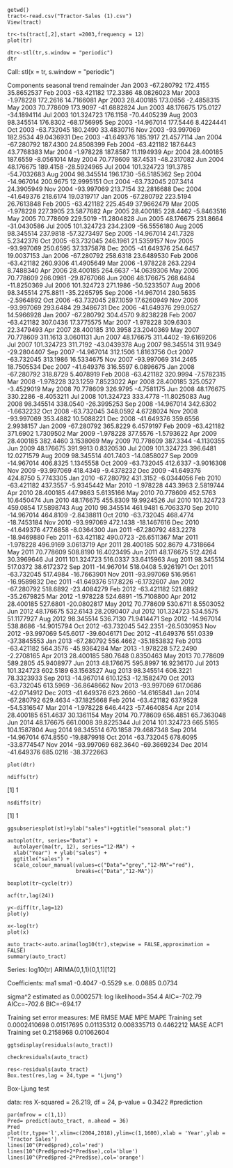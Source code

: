 ```{r}
getwd()
tract<-read.csv("Tractor-Sales (1).csv")
View(tract)
```
```{r}
tr<-ts(tract[,2],start =2003,frequency = 12)
plot(tr)
```
```{r}
dtr<-stl(tr,s.window = "periodic")
dtr
```
Call:
    stl(x = tr, s.window = "periodic")

Components
seasonal    trend   remainder
Jan 2003 -67.280792 172.4155  35.8652537
Feb 2003 -63.421182 172.3386  48.0826023
Mar 2003  -1.978228 172.2616  14.7166081
Apr 2003  28.400185 173.0856  -2.4858315
May 2003  70.778609 173.9097 -41.6882824
Jun 2003  48.176675 175.0127 -34.1894114
Jul 2003 101.324723 176.1158 -70.4405239
Aug 2003  98.345514 176.8302 -68.1756995
Sep 2003 -14.967014 177.5446   8.4224441
Oct 2003 -63.732045 180.2490  33.4830716
Nov 2003 -93.997069 182.9534  49.0436931
Dec 2003 -41.649376 185.1917  21.4577114
Jan 2004 -67.280792 187.4300  24.8508399
Feb 2004 -63.421182 187.6443  43.7768383
Mar 2004  -1.978228 187.8587  11.1194939
Apr 2004  28.400185 187.6559  -8.0561014
May 2004  70.778609 187.4531 -48.2317082
Jun 2004  48.176675 189.4158 -28.5924965
Jul 2004 101.324723 191.3785 -54.7032683
Aug 2004  98.345514 196.1730 -56.5185362
Sep 2004 -14.967014 200.9675  12.9995151
Oct 2004 -63.732045 207.3414  24.3905949
Nov 2004 -93.997069 213.7154  32.2816688
Dec 2004 -41.649376 218.6174  19.0319717
Jan 2005 -67.280792 223.5194  26.7613848
Feb 2005 -63.421182 225.4549  37.9662479
Mar 2005  -1.978228 227.3905  23.5877682
Apr 2005  28.400185 228.4462  -5.8463516
May 2005  70.778609 229.5019 -11.2804828
Jun 2005  48.176675 231.8664 -31.0430586
Jul 2005 101.324723 234.2309 -56.5556180
Aug 2005  98.345514 237.9818 -57.3273497
Sep 2005 -14.967014 241.7328   5.2342376
Oct 2005 -63.732045 246.1961  21.5359157
Nov 2005 -93.997069 250.6595  37.3375878
Dec 2005 -41.649376 254.6457  19.0037153
Jan 2006 -67.280792 258.6318  23.6489530
Feb 2006 -63.421182 260.9306  41.4905649
Mar 2006  -1.978228 263.2294   8.7488340
Apr 2006  28.400185 264.6637 -14.0639306
May 2006  70.778609 266.0981 -29.8767066
Jun 2006  48.176675 268.6484 -11.8250369
Jul 2006 101.324723 271.1986 -50.5233507
Aug 2006  98.345514 275.8811 -35.2265795
Sep 2006 -14.967014 280.5635  -2.5964892
Oct 2006 -63.732045 287.1059  17.6260949
Nov 2006 -93.997069 293.6484  29.3486731
Dec 2006 -41.649376 299.0527  14.5966928
Jan 2007 -67.280792 304.4570   9.8238228
Feb 2007 -63.421182 307.0436  17.3775575
Mar 2007  -1.978228 309.6303  22.3479493
Apr 2007  28.400185 310.3958  23.2040369
May 2007  70.778609 311.1613   3.0601131
Jun 2007  48.176675 311.4402 -19.6169206
Jul 2007 101.324723 311.7192 -43.0439378
Aug 2007  98.345514 311.9349 -29.2804407
Sep 2007 -14.967014 312.1506   1.8163756
Oct 2007 -63.732045 313.1986  16.5334675
Nov 2007 -93.997069 314.2465  18.7505534
Dec 2007 -41.649376 316.5597   6.0896675
Jan 2008 -67.280792 318.8729   5.4078919
Feb 2008 -63.421182 320.9994  -7.5782315
Mar 2008  -1.978228 323.1259   7.8523022
Apr 2008  28.400185 325.0527  -3.4529019
May 2008  70.778609 326.9795  -4.7581175
Jun 2008  48.176675 330.2286  -8.4053211
Jul 2008 101.324723 333.4778 -11.8025083
Aug 2008  98.345514 338.0540 -26.3995253
Sep 2008 -14.967014 342.6302  -1.6632232
Oct 2008 -63.732045 348.0592   4.6728024
Nov 2008 -93.997069 353.4882  10.5088221
Dec 2008 -41.649376 359.6556   2.9938157
Jan 2009 -67.280792 365.8229   6.4579197
Feb 2009 -63.421182 371.6902   1.7309502
Mar 2009  -1.978228 377.5576  -1.5793622
Apr 2009  28.400185 382.4460   3.1538069
May 2009  70.778609 387.3344  -4.1130355
Jun 2009  48.176675 391.9913   0.8320530
Jul 2009 101.324723 396.6481  12.0271579
Aug 2009  98.345514 401.7403 -14.0858027
Sep 2009 -14.967014 406.8325   1.1345558
Oct 2009 -63.732045 412.6337  -3.9016308
Nov 2009 -93.997069 418.4349  -9.4378232
Dec 2009 -41.649376 424.8750   5.7743305
Jan 2010 -67.280792 431.3152  -6.0344056
Feb 2010 -63.421182 437.3557  -5.9345442
Mar 2010  -1.978228 443.3963   2.5819744
Apr 2010  28.400185 447.9863   5.6135166
May 2010  70.778609 452.5763  10.6450474
Jun 2010  48.176675 455.8309  19.9924526
Jul 2010 101.324723 459.0854  17.5898743
Aug 2010  98.345514 461.9481   6.7063370
Sep 2010 -14.967014 464.8109  -2.8438811
Oct 2010 -63.732045 468.4774 -18.7453184
Nov 2010 -93.997069 472.1438 -18.1467616
Dec 2010 -41.649376 477.6858  -8.0364300
Jan 2011 -67.280792 483.2278 -18.9469880
Feb 2011 -63.421182 490.0723 -26.6511367
Mar 2011  -1.978228 496.9169   3.0613719
Apr 2011  28.400185 502.8679   4.7318664
May 2011  70.778609 508.8190  16.4023495
Jun 2011  48.176675 512.4264  30.3969646
Jul 2011 101.324723 516.0337  33.6415963
Aug 2011  98.345514 517.0372  38.6172372
Sep 2011 -14.967014 518.0408   5.9261971
Oct 2011 -63.732045 517.4984 -16.7663901
Nov 2011 -93.997069 516.9561 -16.9589832
Dec 2011 -41.649376 517.8226  -6.1732607
Jan 2012 -67.280792 518.6892 -23.4084279
Feb 2012 -63.421182 521.6892 -35.2679825
Mar 2012  -1.978228 524.6891 -15.7108800
Apr 2012  28.400185 527.6801 -20.0802817
May 2012  70.778609 530.6711   8.5503052
Jun 2012  48.176675 532.6143  28.2090407
Jul 2012 101.324723 534.5575  51.1177927
Aug 2012  98.345514 536.7130  71.9414471
Sep 2012 -14.967014 538.8686 -14.9015794
Oct 2012 -63.732045 542.2351 -26.5030953
Nov 2012 -93.997069 545.6017 -39.6046171
Dec 2012 -41.649376 551.0339 -37.3845553
Jan 2013 -67.280792 556.4662 -35.1853832
Feb 2013 -63.421182 564.3576 -45.9364284
Mar 2013  -1.978228 572.2490  -2.2708165
Apr 2013  28.400185 580.7648   0.8350463
May 2013  70.778609 589.2805  45.9408977
Jun 2013  48.176675 595.8997  16.9236170
Jul 2013 101.324723 602.5189  63.1563527
Aug 2013  98.345514 606.3221  78.3323933
Sep 2013 -14.967014 610.1253 -12.1582470
Oct 2013 -63.732045 613.5969 -36.8648662
Nov 2013 -93.997069 617.0686 -42.0714912
Dec 2013 -41.649376 623.2660 -14.6165841
Jan 2014 -67.280792 629.4634 -37.1825668
Feb 2014 -63.421182 637.9528 -54.5316547
Mar 2014  -1.978228 646.4423 -57.4640854
Apr 2014  28.400185 651.4637  30.1361154
May 2014  70.778609 656.4851  65.7363048
Jun 2014  48.176675 661.0008  39.8225344
Jul 2014 101.324723 665.5165 104.1587804
Aug 2014  98.345514 670.1858  79.4687348
Sep 2014 -14.967014 674.8550 -19.8879918
Oct 2014 -63.732045 678.6095 -33.8774547
Nov 2014 -93.997069 682.3640 -69.3669234
Dec 2014 -41.649376 685.0216 -38.3722663
```{r}
plot(dtr)
```
```{r}
ndiffs(tr)
```
[1] 1
```{r}
nsdiffs(tr)
```
[1] 1
```{r}
ggsubseriesplot(st)+ylab("sales")+ggtitle("seasonal plot:")
```
```{r}
autoplot(tr, series="Data") +
  autolayer(ma(tr, 12), series="12-MA") +
  xlab("Year") + ylab("sales") +
  ggtitle("sales") +
  scale_colour_manual(values=c("Data"="grey","12-MA"="red"),
                      breaks=c("Data","12-MA"))
```
```{r}
boxplot(tr~cycle(tr))
```
```{r}
acf(tr,lag(24))
```
```{r}
y<-diff(tr,lag=12)
plot(y)
```
```{r}
x<-log(tr)
plot(x)
```
```{r}
auto_tract<-auto.arima(log10(tr),stepwise = FALSE,approximation = FALSE)
summary(auto_tract)
```
Series: log10(tr) 
ARIMA(0,1,1)(0,1,1)[12] 

Coefficients:
    ma1     sma1
-0.4047  -0.5529
s.e.   0.0885   0.0734

sigma^2 estimated as 0.0002571:  log likelihood=354.4
AIC=-702.79   AICc=-702.6   BIC=-694.17

Training set error measures:
    ME       RMSE        MAE         MPE      MAPE
Training set 0.0002410698 0.01517695 0.01135312 0.008335713 0.4462212
MASE       ACF1
Training set 0.2158968 0.01062604
```{r}
ggtsdisplay(residuals(auto_tract))
```
```{r}
checkresiduals(auto_tract)
```
```{r}
res<-residuals(auto_tract)
Box.test(res,lag = 24,type = "Ljung")
```
Box-Ljung test

data:  res
X-squared = 26.219, df = 24, p-value = 0.3422
#prediction
```{r}
par(mfrow = c(1,1))
Pred= predict(auto_tract, n.ahead = 36)
Pred
plot(tr,type='l',xlim=c(2004,2018),ylim=c(1,1600),xlab = 'Year',ylab = 'Tractor Sales')
lines(10^(Pred$pred),col='red')
lines(10^(Pred$pred+2*Pred$se),col='blue')
lines(10^(Pred$pred-2*Pred$se),col='orange')
```
